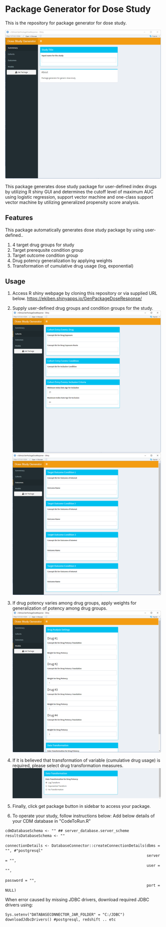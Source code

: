 # Package Generator for Dose Study

This is the repository for package generator for dose study.

![Screenshot](https://raw.githubusercontent.com/estone96/GenPackageDoseResponse/main/assets/image1.png)

This package generates dose study package for user-defined index drugs by utilizing R shiny GUI and determines the cutoff level of maximum AUC using logistic regression, support vector machine and one-class support vector machine by utilizing generalized propensity score analysis. 

## Features
This package automatically generates dose study package by using user-defined..
1. 4 target drug groups for study
2. Target prerequsite condition group 
3. Target outcome condition group
4. Drug potency generalization by applying weights
5. Transformation of cumulative drug usage (log, exponential)

## Usage
1. Access R shiny webpage by cloning this repository or via supplied URL below.
https://ekiben.shinyapps.io/GenPackageDoseResponse/

2. Supply user-defined drug groups and condition groups for the study.
![Screenshot](https://raw.githubusercontent.com/estone96/GenPackageDoseResponse/main/assets/image2.png)
![Screenshot](https://raw.githubusercontent.com/estone96/GenPackageDoseResponse/main/assets/image3.png)

3. If drug potency varies among drug groups, apply weights for generalization of potency among drug groups.
![Screenshot](https://raw.githubusercontent.com/estone96/GenPackageDoseResponse/main/assets/image4.png)

4. If it is believed that transformation of variable (cumulative drug usage) is required, please select drug transformation measures.
![Screenshot](https://raw.githubusercontent.com/estone96/GenPackageDoseResponse/main/assets/image5.png)

5. Finally, click get package button in sidebar to access your package.

6. To operate your study, follow instructions below:
Add below details of your CDM database in "CodeToRun.R"
```
cdmDatabaseSchema <- "" ## server_database.server_scheme 
resultsDatabaseSchema <- ""

connectionDetails <- DatabaseConnector::createConnectionDetails(dbms = "", #"postgresql"
                                                                server = "",
                                                                user = "",
                                                                password = "",
                                                                port = NULL)
```

When error caused by missing JDBC drivers, download required JDBC drivers using:
```
Sys.setenv("DATABASECONNECTOR_JAR_FOLDER" = "C:/JDBC") 
downloadJdbcDrivers() #postgresql, redshift .. etc
``` 
